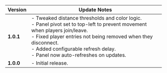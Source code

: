| Version | Update Notes |
|----------|---------------|
| **1.0.1** | - Tweaked distance thresholds and color logic.<br>- Panel pivot set to top-left to prevent movement when players join/leave.<br>- Fixed player entries not being removed when they disconnect.<br>- Added configurable refresh delay.<br>- Panel now auto-refreshes on updates. |
| **1.0.0** | - Initial release. |